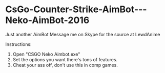 # CsGo-Counter-Strike-AimBot---Neko-AimBot-2016
Just another AimBot
Message me on Skype for the source at LewdAnime

Instructions:

1. Open "CSGO Neko Aimbot.exe"
2. Set the options you want there's tons of features.
3. Cheat your ass off, don't use this in comp games.
